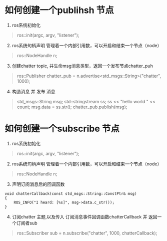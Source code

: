 # 如何创建一个publihsh 节点
1. ros系统初始化
> ros::init(argc, argv, "listener");
2. ros系统句柄声明 管理着一个内部引用数，可以开启和结束一个节点（node）
> ros::NodeHandle n;
3. 创建chatter topic, 并生命msg消息类型，返回一个发布节点chatter_puh
> ros::Publisher chatter_pub = n.advertise<std_msgs::String>("chatter", 1000);
4. 构造消息 并 发布 消息
> std_msgs::String msg;
> std::stringstream ss;
> ss << "hello world " << count;
> msg.data = ss.str();
> chatter_pub.publish(msg);

# 如何创建一个subscribe 节点
1. ros系统初始化
> ros::init(argc, argv, "listener");
2. ros系统句柄声明 管理着一个内部引用数，可以开启和结束一个节点（node）
> ros::NodeHandle n;
3. 声明订阅消息后的回调函数
```
void chatterCallback(const std_msgs::String::ConstPtr& msg)
{
    ROS_INFO("I heard: [%s]", msg->data.c_str());
}
```
4. 订阅chatter 主题,以及传入 订阅消息事件回调函数chatterCallback  并 返回一个订阅者sub
> ros::Subscriber sub = n.subscribe("chatter", 1000, chatterCallback);
